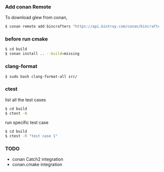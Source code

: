 ### Add conan Remote

To download glew from conan,

``` bash
$ conan remote add bincrafters "https://api.bintray.com/conan/bincrafters/public-conan"
```

### before run cmake

``` bash
$ cd build
$ conan install .. --build=missing
```

### clang-format

``` bash
$ sudo bash clang-format-all src/
```

### ctest

list all the test cases

```bash
$ cd build
$ ctest -N
```

run specific test case

```bash
$ cd build
$ ctest -R "test case 1"
```

### TODO

- conan Catch2 integration
- conan.cmake integration